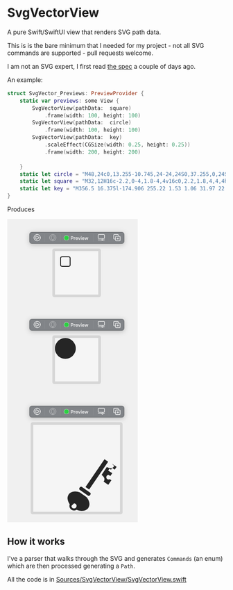 # SvgVectorView

A pure Swift/SwiftUI view that renders SVG path data.

This is is the bare minimum that I needed for my project - not all SVG commands are supported - pull requests welcome.

I am not an SVG expert, I first read [the spec](https://www.w3.org/TR/SVG/paths.html#PathData) a couple of days ago.

An example:

```swift
struct SvgVector_Previews: PreviewProvider {
    static var previews: some View {
        SvgVectorView(pathData:  square)
            .frame(width: 100, height: 100)
        SvgVectorView(pathData:  circle)
            .frame(width: 100, height: 100)
        SvgVectorView(pathData:  key)
            .scaleEffect(CGSize(width: 0.25, height: 0.25))
            .frame(width: 200, height: 200)
        
    }
    static let circle = "M48,24c0,13.255-10.745,24-24,24S0,37.255,0,24S10.745,0,24,0S48,10.745,48,24z"
    static let square = "M32,12H16c-2.2,0-4,1.8-4,4v16c0,2.2,1.8,4,4,4h16c2.2,0,4-1.8,4-4V16C36,13.8,34.2,12,32,12z M34,32c0,1.103-0.897,2-2,2H16c-1.103,0-2-0.897-2-2V16c0-1.103,0.897-2,2-2h16c1.103,0,2,0.897,2,2V32z"
    static let key = "M356.5 16.375l-174.906 255.22 1.53 1.06 31.97 22.314 175.062-255.5L356.5 16.374zm90.063 62.22c-20.16 29.418-44.122 23.1-68.25 8.905l-48.688 72.875c21.278 16.55 36.46 35.645 18.594 61.72l42.967 29.468 28.907-42.157-14.72-9.156c-3.167 1.844-6.85 2.906-10.78 2.906-11.85 0-21.47-9.62-21.47-21.47 0-11.847 9.62-21.436 21.47-21.436s21.437 9.59 21.437 21.438c0 .195-.025.4-.03.593l15.906 9.907 17.938-26.218-37.688-23.5 11.03-17.72 14.94 9.313 10.093-16.188 24.25 15.094 17.092-24.94-43-29.436zM141.22 268.624c-.31.01-.628.023-.94.063-.827.104-1.652.284-2.53.562-3.51 1.11-7.4 4.066-10.125 7.938-2.724 3.87-4.16 8.487-4 12.125.16 3.637 1.257 6.338 5.25 9.125l76.594 53.468c3.283 2.293 5.727 2.35 9.124 1.156 3.396-1.192 7.323-4.26 10.125-8.218 2.8-3.96 4.352-8.66 4.31-12.188-.04-3.53-.89-5.787-4.374-8.22L148.03 270.97c-2.546-1.78-4.657-2.42-6.81-2.345zM84.28 312.78c-24.354.41-45.504 9.52-57.655 27.25-16.95 24.737-11.868 59.753 9.625 90.283-1.838 4.72-2.875 9.84-2.875 15.187 0 23.243 19.07 42.313 42.313 42.313 8.635 0 16.692-2.625 23.406-7.125 43.208 18.488 88.07 12.714 108.28-16.782 18.695-27.28 10.884-66.912-16.374-99.312l-63.094-44.03c-14.016-5.107-28.07-7.7-41.25-7.783-.792-.004-1.59-.012-2.375 0zm-8.593 109.126c13.143 0 23.594 10.45 23.594 23.594 0 13.143-10.45 23.625-23.593 23.625-13.142 0-23.624-10.482-23.624-23.625s10.482-23.594 23.624-23.594z"
}
```
Produces

![An example](example.png)


## How it works
I've a parser that walks through the SVG and generates `Commands` (an enum) which are then processed generating a `Path`.

All the code is in [Sources/SvgVectorView/SvgVectorView.swift](Sources/SvgVectorView/SvgVectorView.swift)
